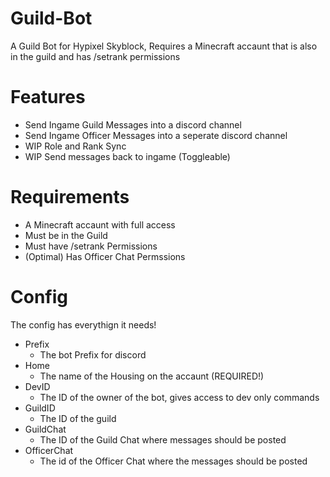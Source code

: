 # Guild-Bot
A Guild Bot for Hypixel Skyblock, Requires a Minecraft accaunt that is also in the guild and has /setrank permissions

# Features

- Send Ingame Guild Messages into a discord channel
- Send Ingame Officer Messages into a seperate discord channel
- WIP Role and Rank Sync
- WIP Send messages back to ingame (Toggleable)

# Requirements

- A Minecraft accaunt with full access
- Must be in the Guild
- Must have /setrank Permissions
- (Optimal) Has Officer Chat Permssions

# Config
The config has everythign it needs!

- Prefix
  - The bot Prefix for discord
- Home
  - The name of the Housing on the accaunt (REQUIRED!)
- DevID
  - The ID of the owner of the bot, gives access to dev only commands
- GuildID
  - The ID of the guild
- GuildChat
  - The ID of the Guild Chat where messages should be posted
- OfficerChat
  - The id of the Officer Chat where the messages should be posted
